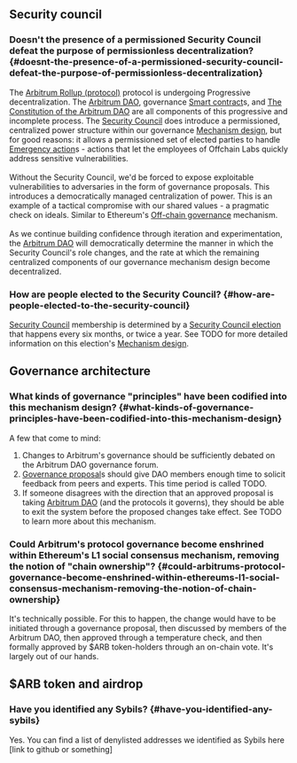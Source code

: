 ## Security council

### Doesn't the presence of a permissioned Security Council defeat the purpose of permissionless decentralization? {#doesnt-the-presence-of-a-permissioned-security-council-defeat-the-purpose-of-permissionless-decentralization}
<p>The <a href="/dao-glossary#arbitrum-rollup-protocol">Arbitrum Rollup (protocol)</a> protocol is undergoing Progressive decentralization. The <a href="/dao-glossary#arbitrum-dao">Arbitrum DAO</a>, governance <a href="/dao-glossary#smart-contract">Smart contract</a>s, and <a href="/dao-glossary#the-constitution-of-the-arbitrum-dao">The Constitution of the Arbitrum DAO</a> are all components of this progressive and incomplete process. The <a href="/dao-glossary#security-council">Security Council</a> does introduce a permissioned, centralized power structure within our governance <a href="/dao-glossary#mechanism-design">Mechanism design</a>, but for good reasons: it allows a permissioned set of elected parties to handle <a href="/dao-glossary#emergency-action">Emergency action</a>s - actions that let the employees of Offchain Labs quickly address sensitive vulnerabilities. <br />
<br />
Without the Security Council, we'd be forced to expose exploitable vulnerabilities to adversaries in the form of governance proposals. This introduces a democratically managed centralization of power. This is an example of a tactical compromise with our shared values - a pragmatic check on ideals. Similar to Ethereum's <a href="/dao-glossary#offchain-governance">Off-chain governance</a> mechanism.<br />
<br />
As we continue building confidence through iteration and experimentation, the <a href="/dao-glossary#arbitrum-dao">Arbitrum DAO</a> will democratically determine the manner in which the Security Council's role changes, and the rate at which the remaining centralized components of our governance mechanism design become decentralized.</p>



### How are people elected to the Security Council? {#how-are-people-elected-to-the-security-council}
<p><a href="/dao-glossary#security-council">Security Council</a> membership is determined by a <a href="/dao-glossary#security-council-election">Security Council election</a> that happens every six months, or twice a year. See TODO for more detailed information on this election's <a href="/dao-glossary#mechanism-design">Mechanism design</a>.</p>

## Governance architecture

### What kinds of governance "principles" have been codified into this mechanism design? {#what-kinds-of-governance-principles-have-been-codified-into-this-mechanism-design}
<p>A few that come to mind:</p>

<p></p>

<ol><li>Changes to Arbitrum's governance should be sufficiently debated on the Arbitrum DAO governance forum.</li>
<li><a href="/dao-glossary#governance-proposal">Governance proposal</a>s should give DAO members enough time to solicit feedback from peers and experts. This time period is called TODO.</li>
<li>If someone disagrees with the direction that an approved proposal is taking <a href="/dao-glossary#arbitrum-dao">Arbitrum DAO</a> (and the protocols it governs), they should be able to exit the system before the proposed changes take effect. See TODO to learn more about this mechanism.</li>
</ol>
<p></p>



### Could Arbitrum's protocol governance become enshrined within Ethereum's L1 social consensus mechanism, removing the notion of "chain ownership"? {#could-arbitrums-protocol-governance-become-enshrined-within-ethereums-l1-social-consensus-mechanism-removing-the-notion-of-chain-ownership}
<p>It's technically possible. For this to happen, the change would have to be initiated through a governance proposal, then discussed by members of the Arbitrum DAO, then approved through a temperature check, and then formally approved by $ARB token-holders through an on-chain vote. It's largely out of our hands.</p>

## $ARB token and airdrop

### Have you identified any Sybils? {#have-you-identified-any-sybils}
<p>Yes. You can find a list of denylisted addresses we identified as Sybils here [link to github or something]</p>

